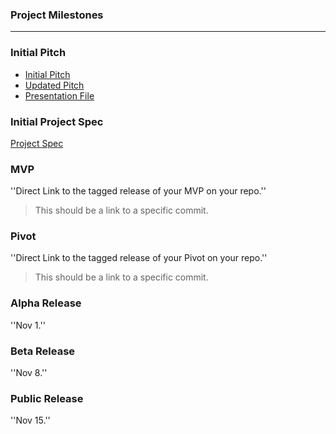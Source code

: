 ### Project Milestones

---

### Initial Pitch

- [Initial Pitch](https://www.youtube.com/watch?v=ANRl7l7Abr0)
- [Updated Pitch](https://youtu.be/Lzzp_XAmVpE)
- [Presentation File](SheremetyevaFatima_Pitch_Presentation.key)

### Initial Project Spec

[Project Spec](Spec.md)

### MVP

''Direct Link to the tagged release of your MVP on your repo.''

> This should be a link to a specific commit.

### Pivot

''Direct Link to the tagged release of your Pivot on your repo.''

> This should be a link to a specific commit.

### Alpha Release

''Nov 1.''

### Beta Release

''Nov 8.''

### Public Release

''Nov 15.''

